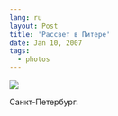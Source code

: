 ```yaml
---
lang: ru
layout: Post
title: 'Рассвет в Питере'
date: Jan 10, 2007
tags:
  - photos
---
```


![](/images/blog/IMG-8351-lj.jpg)

Санкт-Петербург.
